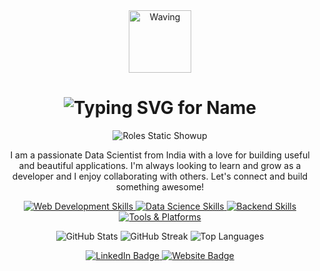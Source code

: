 <div align="center">
  <!-- Waving Hand GIF -->
  <img src="https://user-images.githubusercontent.com/74038190/229202350-f80e643a-f126-4076-a077-3e5f187a5509.gif" width="100px" alt="Waving" />

  <!-- Name with single typewriter effect -->
  <h1>
    <img src="https://readme-typing-svg.demolab.com?font=Fira+Code&pause=1000&color=F7F7F7&center=true&width=500&lines=Hello+there%2C+I'm+Anush+S+Jathan!&loop=false" alt="Typing SVG for Name" />
  </h1>

  <!-- Roles appear instantly AFTER the first typing effect finishes -->
  <img src="https://readme-typing-svg.demolab.com?font=Fira+Code&duration=1&pause=6000&color=F7F7F7&center=true&width=500&lines=Data+Scientist;Data+Analyst;AI+Enthusiast&loop=false" alt="Roles Static Showup" />

  <p>
    I am a passionate Data Scientist from India with a love for building useful and beautiful applications. I'm always looking to learn and grow as a developer and I enjoy collaborating with others. Let's connect and build something awesome!
  </p>

  <!-- 💻 My Tech Stack -->
  <p align="center">
    <!-- Frontend & Styling -->
    <a href="https://skillicons.dev" target="_blank">
      <img src="https://skillicons.dev/icons?i=html,css,js,tailwind" alt="Web Development Skills" />
    </a>
    <!-- Data Science -->
    <a href="https://skillicons.dev" target="_blank">
      <img src="https://skillicons.dev/icons?i=python,r,numpy,pandas,scikitlearn,powerbi,tableau" alt="Data Science Skills" />
    </a>
    <!-- Backend -->
    <a href="https://skillicons.dev" target="_blank">
      <img src="https://skillicons.dev/icons?i=flask,django,streamlit,gradio" alt="Backend Skills" />
    </a>
    <!-- Tools & Platforms -->
    <a href="https://skillicons.dev" target="_blank">
      <img src="https://skillicons.dev/icons?i=git,github,vscode,netlify,mysql,docker,gcp" alt="Tools & Platforms" />
    </a>
  </p>
  
  <!-- 📈 GitHub Stats -->
  <p align="center">
    <img src="https://github-readme-stats.vercel.app/api?username=NeoASJ&show_icons=true&theme=tokyonight&hide_border=true&count_private=true" alt="GitHub Stats" />
    <img src="https://github-readme-streak-stats.herokuapp.com/?user=NeoASJ&theme=tokyonight&hide_border=true" alt="GitHub Streak" />
    <img src="https://github-readme-stats.vercel.app/api/top-langs/?username=NeoASJ&layout=compact&theme=tokyonight&hide_border=true" alt="Top Languages" />
  </p>
  
  <!-- 🔗 Connect with Me -->
  <p align="center">
    <a href="https://www.linkedin.com/in/anush-s-jathan" target="_blank">
      <img src="https://img.shields.io/badge/LinkedIn-0077B5?style=for-the-badge&logo=linkedin&logoColor=white" alt="LinkedIn Badge" />
    </a>
    <a href="https://neaasj.netlify.app" target="_blank">
      <img src="https://img.shields.io/badge/Website-FF5733?style=for-the-badge&logo=google-chrome&logoColor=white" alt="Website Badge" />
    </a>
  </p>
</div>
